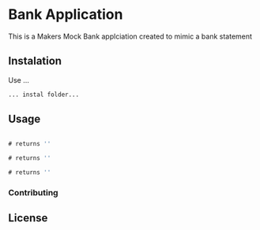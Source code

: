 # Bank Application  

This is a Makers Mock Bank applciation created to mimic a bank statement 

## Instalation 

Use ...

```bash
... instal folder...
```
## Usage

```javascript

# returns ''

# returns ''

# returns ''

```

### Contributing 

## License 

